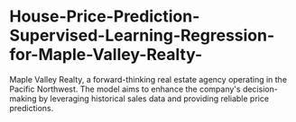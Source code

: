 # House-Price-Prediction-Supervised-Learning-Regression-for-Maple-Valley-Realty-
Maple Valley Realty, a forward-thinking real estate agency operating in the Pacific Northwest. The model aims to enhance the company's decision-making by leveraging historical sales data and providing reliable price predictions.
